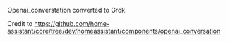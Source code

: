 Openai_converstation converted to Grok.  

Credit to https://github.com/home-assistant/core/tree/dev/homeassistant/components/openai_conversation
